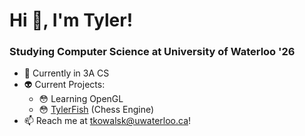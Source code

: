 # Hi 👋, I'm Tyler!

### Studying Computer Science at University of Waterloo '26
- 📖 Currently in 3A CS
- :alien: Current Projects:
    - :flushed: Learning OpenGL
    - :flushed: [TylerFish](https://github.com/tkowalski9938/tylerfish) (Chess Engine) 
- :mailbox: Reach me at tkowalsk@uwaterloo.ca! 



<!--
**tkowalski9938/tkowalski9938** is a ✨ _special_ ✨ repository because its `README.md` (this file) appears on your GitHub profile.

Here are some ideas to get you started:

- 🔭 I’m currently working on ...
- 🌱 I’m currently learning ...
- 👯 I’m looking to collaborate on ...
- 🤔 I’m looking for help with ...
- 💬 Ask me about ...
- 📫 How to reach me: ...
- 😄 Pronouns: ...
- ⚡ Fun fact: ...
-->

